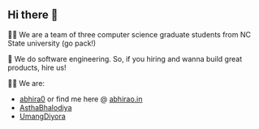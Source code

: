 ## Hi there 👋
🙋‍♀️ We are a team of three computer science graduate students from NC State university (go pack!)

🍿 We do software engineering. So, if you hiring and wanna build great products, hire us!

👩‍💻 We are:
* [abhira0](https://github.com/orgs/gitsetgopack/people/abhira0) or find me here @ [abhirao.in](https://abhirao.in)
* [AsthaBhalodiya](https://github.com/orgs/gitsetgopack/people/AsthaBhalodiya)
* [UmangDiyora](https://github.com/orgs/gitsetgopack/people/UmangDiyora)

<!--

**Here are some ideas to get you started:**

🙋‍♀️ A short introduction - what is your organization all about?
🌈 Contribution guidelines - how can the community get involved?
👩‍💻 Useful resources - where can the community find your docs? Is there anything else the community should know?
🍿 Fun facts - what does your team eat for breakfast?
🧙 Remember, you can do mighty things with the power of [Markdown](https://docs.github.com/github/writing-on-github/getting-started-with-writing-and-formatting-on-github/basic-writing-and-formatting-syntax)
-->
